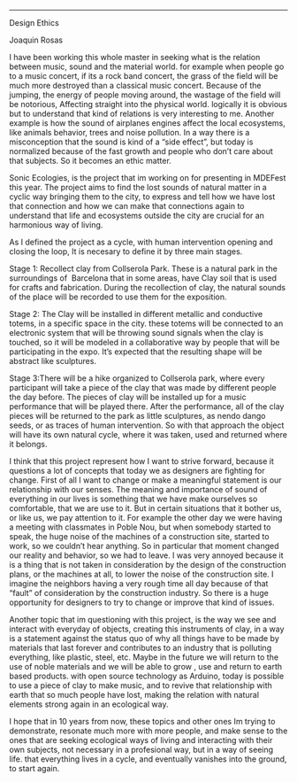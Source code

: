---
Design Ethics

Joaquin Rosas

I have been working this whole master in seeking what is the relation between music, sound and the material world. for example when people go to a music concert, if its a rock band concert, the grass of the field will be much more destroyed than a classical music concert. Because of the jumping, the energy of people moving around, the wastage of the field will be notorious, Affecting straight into the physical world. logically it is obvious but to understand that kind of relations is very interesting to me. Another example is how the sound of airplanes engines affect the local ecosystems, like animals behavior, trees and noise pollution. In a way there is a misconception that the sound is kind of a “side effect”, but today is normalized because of the fast growth and people who don’t care about that subjects. So it becomes an ethic matter.

Sonic Ecologies, is the project that im working on for presenting in MDEFest this year. The project aims to find the lost sounds of natural matter in a cyclic way bringing them to the city, to express and tell how we have lost that connection and how we can make that connections again to understand that life and ecosystems outside the city are crucial for an harmonious way of living.

As I defined the project as a cycle, with human intervention opening and closing the loop, It is necesary to define it by three main stages.

Stage 1: Recollect clay from Collserola Park. These is a natural park in the surroundings of  Barcelona that in some areas, have Clay soil that is used for crafts and fabrication. During the recollection of clay, the natural sounds of the place will be recorded to use them for the exposition.

Stage 2: The Clay will be installed in different metallic and conductive totems, in a specific space in the city. these totems will be connected to an electronic system that will be throwing sound signals when the clay is touched, so it will be modeled in a collaborative way by people that will be participating in the expo. It’s expected that the resulting shape will be abstract like sculptures.

Stage 3:There will be a hike organized to Collserola park, where every participant will take a piece of the clay that was made by different people the day before. The pieces of clay will be installed up for a music performance that will be played there. After the performance, all of the clay pieces will be returned to the park as little sculptures, as nendo dango seeds, or as traces of human intervention. So with that approach the object will have its own natural cycle, where it was taken, used and returned where it belongs. 

I think that this project represent how I want to strive forward, because it questions a lot of concepts that today we as designers are fighting for change. First of all I want to change or make a meaningful statement is our relationship with our senses. The  meaning and importance of sound of everything in our lives is something that we have make ourselves so comfortable, that we are use to it. But in certain situations that it bother us, or like us, we pay attention to it. For example the other day we were having a meeting with classmates in Poble Nou, but when somebody started to speak, the huge noise of the machines of a construction site, started to work, so we couldn’t hear anything. So in particular that moment changed our reality and behavior, so we had to leave. I was very annoyed because it is a thing that is not taken in consideration by the design of the construction plans, or the machines at all, to lower the noise of the construction site. I imagine the neighbors having a very rough time all day because of that “fault” of consideration by the construction industry. So there is a huge opportunity for designers to try to change or improve that kind of issues.

Another topic that im questioning with this project, is the way we see and interact with everyday of objects, creating this instruments of clay, in a way is a statement against the status quo of why all things have to be made by materials that last forever and contributes to an industry that is polluting everything, like plastic, steel, etc. Maybe in the future we will return to the use of noble materials and we will be able to grow , use and return to earth based products. with open source technology as Arduino, today is possible to use a piece of clay to make music, and to revive that relationship with earth that so much people have lost, making the relation with natural elements strong again in an ecological way.

I hope that in 10 years from now, these topics and other ones Im trying to demonstrate, resonate much more with more people, and make sense to the ones that are seeking ecological ways of living and interacting with their own subjects, not necessary in a profesional way, but in a way of seeing life. that everything lives in a cycle, and eventually vanishes into the ground, to start again.
